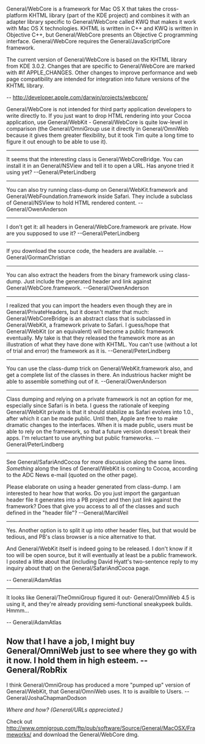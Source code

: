 

General/WebCore is a framework for Mac OS X that takes the cross-platform KHTML library (part of the KDE project) and combines it with an adapter library specific to General/WebCore called KWQ that makes it work with Mac OS X technologies. KHTML is written in C++ and KWQ is written in Objective C++, but General/WebCore presents an Objective C programming interface. General/WebCore requires the General/JavaScriptCore framework.

The current version of General/WebCore is based on the KHTML library from KDE 3.0.2. Changes that are specific to General/WebCore are marked with #if APPLE_CHANGES. Other changes to improve performance and web page compatibility are intended for integration into future versions of the KHTML library.

-- http://developer.apple.com/darwin/projects/webcore/

General/WebCore is not intended for third party application developers to write directly to. If you just want to drop HTML rendering into your Cocoa application, use General/WebKit - General/WebCore is quite low-level in comparison (the General/OmniGroup use it directly in General/OmniWeb because it gives them greater flexibility, but it took Tim quite a long time to figure it out enough to be able to use it).

----

It seems that the interesting class is General/WebCoreBridge. You can install it in an General/NSView and tell it to open a URL. Has anyone tried it using yet? --General/PeterLindberg

----

You can also try running class-dump on General/WebKit.framework and General/WebFoundation.framework inside Safari.  They include a subclass of General/NSView to hold HTML rendered content. --General/OwenAnderson

----

I don't get it: all headers in General/WebCore.framework are private. How are you supposed to use it?  --General/PeterLindberg

----

If you download the source code, the headers are available.
--General/GormanChristian

----

You can also extract the headers from the binary framework using class-dump.  Just include the generated header and link against General/WebCore.framework.  --General/OwenAnderson

----

I realized that you can import the headers even though they are in General/PrivateHeaders, but it doesn't matter that much: General/WebCoreBridge is an abstract class that is subclassed in General/WebKit, a framework private to Safari. I guess/hope that General/WebKit (or an equivalent) will become a public framework eventually. My take is that they released the framework more as an illustration of what they have done with KHTML. You can't use (without a lot of trial and error) the framework as it is. --General/PeterLindberg

----

You can use the class-dump trick on General/WebKit.framework also, and get a complete list of the classes in there.  An industrious hacker might be able to assemble something out of it.  --General/OwenAnderson

----

Class dumping and relying on a private framework is not an option for me, especially since Safari is in beta. I guess the rationale of keeping General/WebKit private is that it should stabilize as Safari evolves into 1.0., after which it can be made public. Until then, Apple are free to make dramatic changes to the interfaces. When it is made public, users must be able to rely on the framework, so that a future version doesn't break their apps. I'm reluctant to use anything but public frameworks. --General/PeterLindberg

----

See General/SafariAndCocoa for more discussion along the same lines. *Something* along the lines of General/WebKit is coming to Cocoa, according to the ADC News e-mail (quoted on the other page).

Please elaborate on using a header generated from class-dump. I am interested to hear how that works. Do you just import the gargantuan header file it generates into a PB project and then just link against the framework? Does that give you access to all of the classes and such defined in the "header file"? --General/MarcWeil

----

Yes. Another option is to split it up into other header files, but that would be tedious, and PB's class browser is a nice alternative to that.

And General/WebKit itself is indeed going to be released. I don't know if it too will be open source, but it will eventually at least be a public framework. I posted a little about that (including David Hyatt's two-sentence reply to my inquiry about that) on the General/SafariAndCocoa page.

-- General/AdamAtlas

----

It looks like General/TheOmniGroup figured it out- General/OmniWeb 4.5 is using it, and they're already providing semi-functional sneakypeek builds. Hmmm...

-- General/AdamAtlas

Now that I have a job, I might buy General/OmniWeb just to see where they go with it now. I hold them in high esteem. -- General/RobRix
----
I think General/OmniGroup has produced a more "pumped up" version of General/WebKit, that General/OmniWeb uses. It to is availble to Users. --General/JoshaChapmanDodson

*Where and how? (General/URLs appreciated.)*

Check out http://www.omnigroup.com/ftp/pub/software/Source/General/MacOSX/Frameworks/ and download the General/WebCore dmg.